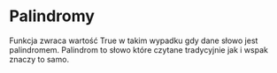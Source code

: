 # Palindromy
Funkcja zwraca wartość True w takim wypadku gdy dane słowo jest palindromem.
Palindrom to słowo które czytane tradycyjnie jak i wspak znaczy to samo.